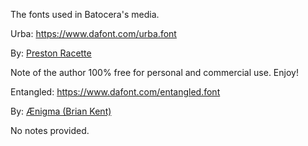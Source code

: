 The fonts used in Batocera's media.

Urba: https://www.dafont.com/urba.font

By: [Preston Racette](https://www.dafont.com/preston-racette.d3995)

Note of the author
100% free for personal and commercial use. Enjoy!


Entangled: https://www.dafont.com/entangled.font

By: [Ænigma (Brian Kent)](https://www.dafont.com/aenigma.d188)

No notes provided.

